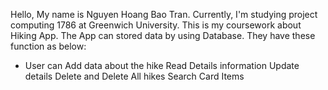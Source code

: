 Hello,
My name is Nguyen Hoang Bao Tran. Currently, I'm studying project computing 1786 at Greenwich University.
This is my coursework about Hiking App.
The App can stored data by using Database.
They have these function as below:
- User can
  Add data about the hike
  Read Details information
  Update details
  Delete and Delete All hikes
  Search Card Items
